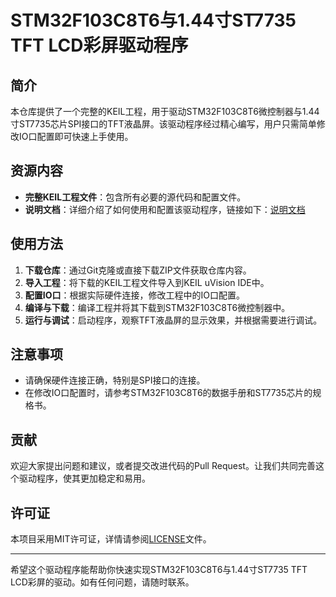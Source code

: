 # STM32F103C8T6与1.44寸ST7735 TFT LCD彩屏驱动程序

## 简介
本仓库提供了一个完整的KEIL工程，用于驱动STM32F103C8T6微控制器与1.44寸ST7735芯片SPI接口的TFT液晶屏。该驱动程序经过精心编写，用户只需简单修改IO口配置即可快速上手使用。

## 资源内容
- **完整KEIL工程文件**：包含所有必要的源代码和配置文件。
- **说明文档**：详细介绍了如何使用和配置该驱动程序，链接如下：[说明文档](https://blog.csdn.net/pang9998/article/details/85837421)

## 使用方法
1. **下载仓库**：通过Git克隆或直接下载ZIP文件获取仓库内容。
2. **导入工程**：将下载的KEIL工程文件导入到KEIL uVision IDE中。
3. **配置IO口**：根据实际硬件连接，修改工程中的IO口配置。
4. **编译与下载**：编译工程并将其下载到STM32F103C8T6微控制器中。
5. **运行与调试**：启动程序，观察TFT液晶屏的显示效果，并根据需要进行调试。

## 注意事项
- 请确保硬件连接正确，特别是SPI接口的连接。
- 在修改IO口配置时，请参考STM32F103C8T6的数据手册和ST7735芯片的规格书。

## 贡献
欢迎大家提出问题和建议，或者提交改进代码的Pull Request。让我们共同完善这个驱动程序，使其更加稳定和易用。

## 许可证
本项目采用MIT许可证，详情请参阅[LICENSE](LICENSE)文件。

---

希望这个驱动程序能帮助你快速实现STM32F103C8T6与1.44寸ST7735 TFT LCD彩屏的驱动。如有任何问题，请随时联系。
